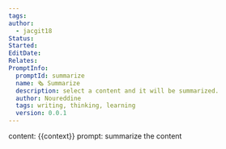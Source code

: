 ```yaml
---
tags: 
author:
  - jacgit18
Status: 
Started: 
EditDate: 
Relates: 
PromptInfo:
  promptId: summarize
  name: 🗞️ Summarize
  description: select a content and it will be summarized.
  author: Noureddine
  tags: writing, thinking, learning
  version: 0.0.1
---
```

content: 
{{context}}
prompt:
summarize the content


